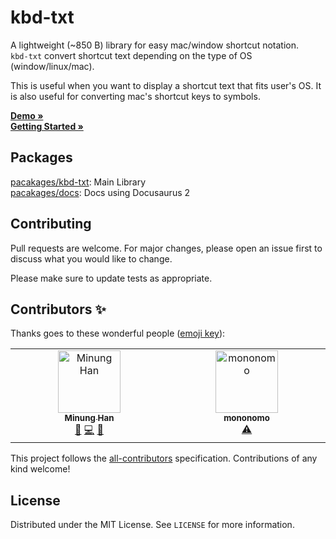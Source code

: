 # kbd-txt

A lightweight (~850 B) library for easy mac/window shortcut notation.  
`kbd-txt` convert shortcut text depending on the type of OS (window/linux/mac).

This is useful when you want to display a shortcut text that fits user's OS.
It is also useful for converting mac's shortcut keys to symbols.

**[Demo »](https://kbd-txt.minung.dev)**  
**[Getting Started »](https://kbd-txt.minung.dev/docs/getting-started/introduction)**

## Packages

[pacakages/kbd-txt](https://github.com/hmu332233/kbd-txt/tree/feature/readme/packages/kbd-txt): Main Library  
[pacakages/docs](https://github.com/hmu332233/kbd-txt/tree/main/packages/kbd-txt): Docs using Docusaurus 2

## Contributing

Pull requests are welcome. For major changes, please open an issue first to discuss what you would like to change.

Please make sure to update tests as appropriate.

## Contributors ✨

Thanks goes to these wonderful people ([emoji key](https://allcontributors.org/docs/en/emoji-key)):

<!-- ALL-CONTRIBUTORS-LIST:START - Do not remove or modify this section -->
<!-- prettier-ignore-start -->
<!-- markdownlint-disable -->
<table>
  <tbody>
    <tr>
      <td align="center" valign="top" width="14.28%"><a href="https://github.com/hmu332233"><img src="https://avatars.githubusercontent.com/u/10302969?v=4?s=100" width="100px;" alt="Minung Han"/><br /><sub><b>Minung Han</b></sub></a><br /><a href="#maintenance-hmu332233" title="Maintenance">🚧</a> <a href="https://github.com/hmu332233/kbd-txt/commits?author=hmu332233" title="Code">💻</a> <a href="https://github.com/hmu332233/kbd-txt/commits?author=hmu332233" title="Documentation">📖</a></td>
      <td align="center" valign="top" width="14.28%"><a href="https://github.com/gitdog01"><img src="https://avatars.githubusercontent.com/u/5876149?v=4?s=100" width="100px;" alt="mononomo"/><br /><sub><b>mononomo</b></sub></a><br /><a href="https://github.com/hmu332233/kbd-txt/commits?author=gitdog01" title="Tests">⚠️</a></td>
    </tr>
  </tbody>
</table>

<!-- markdownlint-restore -->
<!-- prettier-ignore-end -->

<!-- ALL-CONTRIBUTORS-LIST:END -->

This project follows the [all-contributors](https://github.com/all-contributors/all-contributors) specification. Contributions of any kind welcome!

## License

Distributed under the MIT License. See `LICENSE` for more information.
